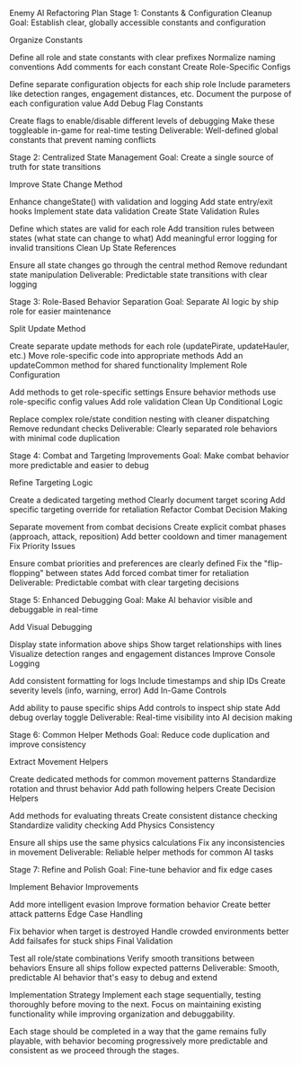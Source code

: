 Enemy AI Refactoring Plan
Stage 1: Constants & Configuration Cleanup
Goal: Establish clear, globally accessible constants and configuration

Organize Constants

Define all role and state constants with clear prefixes
Normalize naming conventions
Add comments for each constant
Create Role-Specific Configs

Define separate configuration objects for each ship role
Include parameters like detection ranges, engagement distances, etc.
Document the purpose of each configuration value
Add Debug Flag Constants

Create flags to enable/disable different levels of debugging
Make these toggleable in-game for real-time testing
Deliverable: Well-defined global constants that prevent naming conflicts

Stage 2: Centralized State Management
Goal: Create a single source of truth for state transitions

Improve State Change Method

Enhance changeState() with validation and logging
Add state entry/exit hooks
Implement state data validation
Create State Validation Rules

Define which states are valid for each role
Add transition rules between states (what state can change to what)
Add meaningful error logging for invalid transitions
Clean Up State References

Ensure all state changes go through the central method
Remove redundant state manipulation
Deliverable: Predictable state transitions with clear logging

Stage 3: Role-Based Behavior Separation
Goal: Separate AI logic by ship role for easier maintenance

Split Update Method

Create separate update methods for each role (updatePirate, updateHauler, etc.)
Move role-specific code into appropriate methods
Add an updateCommon method for shared functionality
Implement Role Configuration

Add methods to get role-specific settings
Ensure behavior methods use role-specific config values
Add role validation
Clean Up Conditional Logic

Replace complex role/state condition nesting with cleaner dispatching
Remove redundant checks
Deliverable: Clearly separated role behaviors with minimal code duplication

Stage 4: Combat and Targeting Improvements
Goal: Make combat behavior more predictable and easier to debug

Refine Targeting Logic

Create a dedicated targeting method
Clearly document target scoring
Add specific targeting override for retaliation
Refactor Combat Decision Making

Separate movement from combat decisions
Create explicit combat phases (approach, attack, reposition)
Add better cooldown and timer management
Fix Priority Issues

Ensure combat priorities and preferences are clearly defined
Fix the "flip-flopping" between states
Add forced combat timer for retaliation
Deliverable: Predictable combat with clear targeting decisions

Stage 5: Enhanced Debugging
Goal: Make AI behavior visible and debuggable in real-time

Add Visual Debugging

Display state information above ships
Show target relationships with lines
Visualize detection ranges and engagement distances
Improve Console Logging

Add consistent formatting for logs
Include timestamps and ship IDs
Create severity levels (info, warning, error)
Add In-Game Controls

Add ability to pause specific ships
Add controls to inspect ship state
Add debug overlay toggle
Deliverable: Real-time visibility into AI decision making

Stage 6: Common Helper Methods
Goal: Reduce code duplication and improve consistency

Extract Movement Helpers

Create dedicated methods for common movement patterns
Standardize rotation and thrust behavior
Add path following helpers
Create Decision Helpers

Add methods for evaluating threats
Create consistent distance checking
Standardize validity checking
Add Physics Consistency

Ensure all ships use the same physics calculations
Fix any inconsistencies in movement
Deliverable: Reliable helper methods for common AI tasks

Stage 7: Refine and Polish
Goal: Fine-tune behavior and fix edge cases

Implement Behavior Improvements

Add more intelligent evasion
Improve formation behavior
Create better attack patterns
Edge Case Handling

Fix behavior when target is destroyed
Handle crowded environments better
Add failsafes for stuck ships
Final Validation

Test all role/state combinations
Verify smooth transitions between behaviors
Ensure all ships follow expected patterns
Deliverable: Smooth, predictable AI behavior that's easy to debug and extend

Implementation Strategy
Implement each stage sequentially, testing thoroughly before moving to the next. Focus on maintaining existing functionality while improving organization and debuggability.

Each stage should be completed in a way that the game remains fully playable, with behavior becoming progressively more predictable and consistent as we proceed through the stages.